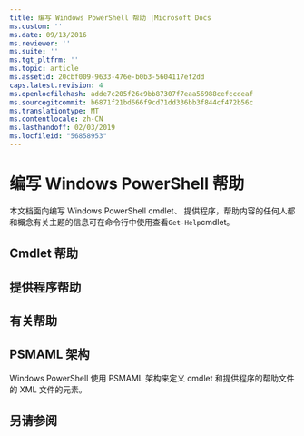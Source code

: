 ```yaml
---
title: 编写 Windows PowerShell 帮助 |Microsoft Docs
ms.custom: ''
ms.date: 09/13/2016
ms.reviewer: ''
ms.suite: ''
ms.tgt_pltfrm: ''
ms.topic: article
ms.assetid: 20cbf009-9633-476e-b0b3-5604117ef2dd
caps.latest.revision: 4
ms.openlocfilehash: adde7c205f26c9bb87307f7eaa56988cefccdeaf
ms.sourcegitcommit: b6871f21bd666f9cd71dd336bb3f844cf472b56c
ms.translationtype: MT
ms.contentlocale: zh-CN
ms.lasthandoff: 02/03/2019
ms.locfileid: "56858953"
---
```

# <a name="writing-windows-powershell-help"></a>编写 Windows PowerShell 帮助

本文档面向编写 Windows PowerShell cmdlet、 提供程序，帮助内容的任何人都和概念有关主题的信息可在命令行中使用查看`Get-Help`cmdlet。

## <a name="cmdlet-help"></a>Cmdlet 帮助

## <a name="provider-help"></a>提供程序帮助

## <a name="about-help"></a>有关帮助

## <a name="psmaml-schema"></a>PSMAML 架构

 Windows PowerShell 使用 PSMAML 架构来定义 cmdlet 和提供程序的帮助文件的 XML 文件的元素。

## <a name="see-also"></a>另请参阅
